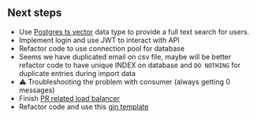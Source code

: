 ## Next steps
- Use [Postgres ts vector](https://www.postgresql.org/docs/current/datatype-textsearch.html) data type to provide a full text search for users.
- Implement login and use JWT to interact with API
- Refactor code to use connection pool for database
- Seems we have duplicated email on csv file, maybe will be better refactor code to have unique INDEX on database and `DO NOTHING` for duplicate entries during import data
- ⚠️ Troubleshooting the problem with consumer (always getting 0 messages)
- Finish [PR related load balancer](https://github.com/rdiego26/golang-users-api/pull/1)
- Refactor code and use this [gin template](https://github.com/leozz37/gin-app-template)